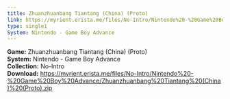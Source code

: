 ```yaml
---
title: Zhuanzhuanbang Tiantang (China) (Proto)
link: https://myrient.erista.me/files/No-Intro/Nintendo%20-%20Game%20Boy%20Advance/Zhuanzhuanbang%20Tiantang%20(China)%20(Proto).zip
type: single1
System: Nintendo - Game Boy Advance
---
```

<b>Game:</b> Zhuanzhuanbang Tiantang (China) (Proto)<br>
<b>System:</b> Nintendo - Game Boy Advance<br>
<b>Collection:</b> No-Intro<br>
<b>Download:</b> https://myrient.erista.me/files/No-Intro/Nintendo%20-%20Game%20Boy%20Advance/Zhuanzhuanbang%20Tiantang%20(China)%20(Proto).zip
